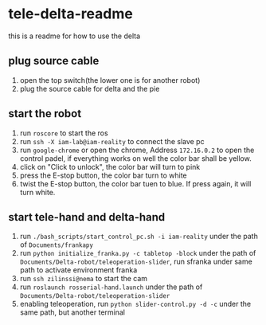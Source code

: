 # tele-delta-readme
this is  a readme for how to use the delta

## plug source cable
1. open the top switch(the lower one is for another robot)
2. plug the source cable for delta and the pie

## start the robot
1.  run `roscore` to start the ros
2.  run `ssh -X iam-lab@iam-reality` to connect the slave pc
3.  run `google-chrome` or open the chrome, Address `172.16.0.2` to open the control padel, if everything works on well the color bar shall be yellow.
4.  click on "Click to unlock", the color bar will turn to pink
5.  press the E-stop button, the color bar turn to white
6.  twist the E-stop button, the color bar tuen to blue. If press again, it will turn white.

## start tele-hand and delta-hand
1. run `./bash_scripts/start_control_pc.sh -i iam-reality` under the path of `Documents/frankapy`
2. run `python initialize_franka.py -c tabletop -block` under the path of `Documents/Delta-robot/teleoperation-slider`, run sfranka under same path to activate environment franka
4. run `ssh zilinssi@nema` to start the cam
5. run `roslaunch rosserial-hand.launch` under the path of `Documents/Delta-robot/teleoperation-slider`
6. enabling teleoperation, run `python slider-control.py -d -c` under the same path, but another terminal
